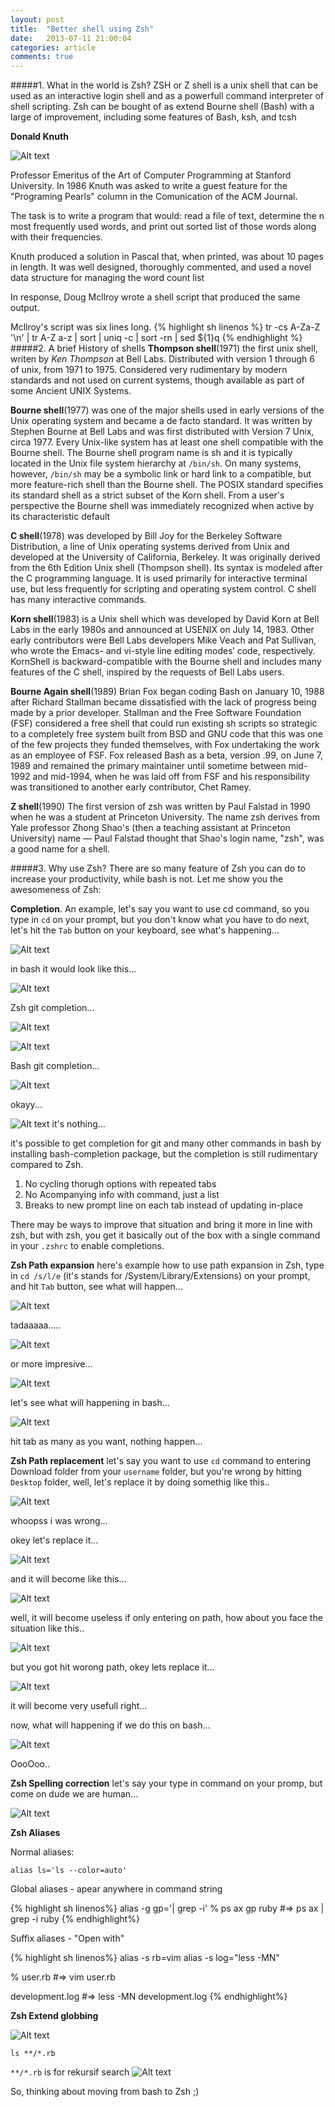 ```yaml
---
layout: post
title:  "Better shell using Zsh"
date:   2013-07-11 21:00:04
categories: article
comments: true
---
```

#####1. What in the world is Zsh?
ZSH or Z shell is a unix shell that can be used as an interactive login shell and as a powerfull command interpreter of shell scripting. Zsh can be bought of as extend Bourne shell (Bash) with a large of improvement, including some features of Bash, ksh, and tcsh

**Donald Knuth**

![Alt text](http://www.collegecrunch.org/wp-content/uploads/2010/03/donald_knuth.jpg "Donald Knuth")

Professor Emeritus of the Art of Computer Programming at Stanford University. In 1986 Knuth was asked to write a guest feature for the "Programing Pearls" column in the Comunication of the ACM Journal.

The task is to write a program that would: read a file of text, determine the n most frequently used words, and print out sorted list of those words along with their frequencies.

Knuth produced a solution in Pascal that, when printed, was about 10 pages in length. It was well designed, thoroughly commented, and used a novel data structure for managing the word count list

In response, Doug Mcllroy wrote a shell script that produced the same output.

Mcllroy's script was six lines long.
{% highlight sh linenos %}
tr -cs A-Za-Z '\n' |
tr A-Z a-z |
sort |
uniq -c |
sort -rn |
sed ${1}q
{% endhighlight %}
#####2. A brief History of shells
**Thompson shell**(1971) the first unix shell, writen by _Ken Thompson_ at Bell Labs. Distributed with version 1 through 6 of unix, from 1971 to 1975. Considered very rudimentary by modern standards and not used on current systems, though available as part of some Ancient UNIX Systems.

**Bourne shell**(1977) was one of the major shells used in early versions of the Unix operating system and became a de facto standard. It was written by Stephen Bourne at Bell Labs and was first distributed with Version 7 Unix, circa 1977. Every Unix-like system has at least one shell compatible with the Bourne shell. The Bourne shell program name is sh and it is typically located in the Unix file system hierarchy at `/bin/sh`. On many systems, however, `/bin/sh` may be a symbolic link or hard link to a compatible, but more feature-rich shell than the Bourne shell. The POSIX standard specifies its standard shell as a strict subset of the Korn shell. From a user's perspective the Bourne shell was immediately recognized when active by its characteristic default 

**C shell**(1978) was developed by Bill Joy for the Berkeley Software Distribution, a line of Unix operating systems derived from Unix and developed at the University of California, Berkeley. It was originally derived from the 6th Edition Unix shell (Thompson shell). Its syntax is modeled after the C programming language. It is used primarily for interactive terminal use, but less frequently for scripting and operating system control. C shell has many interactive commands.

**Korn shell**(1983) is a Unix shell which was developed by David Korn at Bell Labs in the early 1980s and announced at USENIX on July 14, 1983. Other early contributors were Bell Labs developers Mike Veach and Pat Sullivan, who wrote the Emacs- and vi-style line editing modes′ code, respectively. KornShell is backward-compatible with the Bourne shell and includes many features of the C shell, inspired by the requests of Bell Labs users.

**Bourne Again shell**(1989) Brian Fox began coding Bash on January 10, 1988 after Richard Stallman became dissatisfied with the lack of progress being made by a prior developer. Stallman and the Free Software Foundation (FSF) considered a free shell that could run existing sh scripts so strategic to a completely free system built from BSD and GNU code that this was one of the few projects they funded themselves, with Fox undertaking the work as an employee of FSF. Fox released Bash as a beta, version .99, on June 7, 1989 and remained the primary maintainer until sometime between mid-1992 and mid-1994, when he was laid off from FSF and his responsibility was transitioned to another early contributor, Chet Ramey.

**Z shell**(1990) The first version of zsh was written by Paul Falstad in 1990 when he was a student at Princeton University. The name zsh derives from Yale professor Zhong Shao's (then a teaching assistant at Princeton University) name — Paul Falstad thought that Shao's login name, "zsh", was a good name for a shell.

#####3. Why use Zsh?
There are so many feature of Zsh you can do to increase your productivity, while bash is not. Let me show you the awesomeness of Zsh:
 
**Completion**. An example, let's say you want to use cd command, so you type in `cd` on your prompt, but you don't know what you have to do next, let's hit the `Tab` button on your keyboard, see what's happening...

![Alt text](http://i1286.photobucket.com/albums/a601/fauzanqadri/ScreenShot2013-07-11at10624PM_zps960fd88a.png "Completion-1")

in bash it would look like this...

![Alt text](http://i1286.photobucket.com/albums/a601/fauzanqadri/ScreenShot2013-07-11at20703PM_zpsdb3cbd31.png "Bash Completion-1")

Zsh git completion...

![Alt text](http://i1286.photobucket.com/albums/a601/fauzanqadri/ScreenShot2013-07-11at23619PM_zpsd9c79877.png "Git Completion")

![Alt text](http://i1286.photobucket.com/albums/a601/fauzanqadri/ScreenShot2013-07-11at35906PM_zps871dbd67.png "Git Completion-1")

Bash git completion...

![Alt text](http://i1286.photobucket.com/albums/a601/fauzanqadri/ScreenShot2013-07-11at44838PM_zpsda78911c.png "Bash git completion")

okayy...

![Alt text](http://i1286.photobucket.com/albums/a601/fauzanqadri/ScreenShot2013-07-11at44929PM_zpsc8564bb7.png "Bash git a completion")
it's nothing...

it's possible to get completion for git and many other commands in bash by installing bash-completion package, but the completion is still rudimentary compared to Zsh.

1. No cycling thorugh options with repeated tabs
2. No Acompanying info with command, just a list
3. Breaks to new prompt line on each tab instead of updating in-place

There may be ways to improve that situation and bring it more in line with zsh, but with zsh, you get it basically out of the box with a single command in your `.zshrc` to enable completions.


**Zsh Path expansion** here's example how to use path expansion in Zsh, type in `cd /s/l/e` (it's stands for /System/Library/Extensions) on your prompt, and hit `Tab` button, see what will happen...

![Alt text](http://i1286.photobucket.com/albums/a601/fauzanqadri/ScreenShot2013-07-11at53050PM_zps8b4d8541.png "Zsh path expansions")

tadaaaaa.....

![Alt text](http://i1286.photobucket.com/albums/a601/fauzanqadri/ScreenShot2013-07-11at53942PM_zps65438c4b.png "Zsh path expansion-1")

or more impresive...

![Alt text](http://i1286.photobucket.com/albums/a601/fauzanqadri/ScreenShot2013-07-11at54509PM_zps7d32163f.png "Zsh path expansion impresive")

let's see what will happening in bash...

![Alt text](http://i1286.photobucket.com/albums/a601/fauzanqadri/ScreenShot2013-07-11at61154PM_zps0f6c5740.png "Bash path expansion")

hit tab as many as you want, nothing happen...


**Zsh Path replacement** let's say you want to use `cd` command to entering Download folder from your `username` folder, but you're wrong by hitting `Desktop` folder, well, let's replace it by doing somethig like this..

![Alt text](http://i1286.photobucket.com/albums/a601/fauzanqadri/ScreenShot2013-07-11at73039PM_zps42b0979d.png "i was wrong")

whoopss i was wrong...

okey let's replace it...

![Alt text](http://i1286.photobucket.com/albums/a601/fauzanqadri/ScreenShot2013-07-11at73141PM_zpsf858bd7f.png "Zsh path replace")

and it will become like this...

![Alt text](http://i1286.photobucket.com/albums/a601/fauzanqadri/ScreenShot2013-07-11at74115PM_zps2ae13e51.png "Zsh path replace-2")

well, it will become useless if only entering on path, how about you face the situation like this..

![Alt text](http://i1286.photobucket.com/albums/a601/fauzanqadri/ScreenShot2013-07-11at74425PM_zpsfd4d7310.png "Zsh path replace-3")

but you got hit worong path, okey lets replace it...

![Alt text](http://i1286.photobucket.com/albums/a601/fauzanqadri/ScreenShot2013-07-11at74715PM_zps0a38865d.png "usefull")

it will become very usefull right...

now, what will happening if we do this on bash...

![Alt text](http://i1286.photobucket.com/albums/a601/fauzanqadri/ScreenShot2013-07-11at84401PM_zpsb24525ae.png "Bash path replace-1")

OooOoo..

**Zsh Spelling correction** let's say your type in command on your promp, but come on dude we are human...

![Alt text](http://i1286.photobucket.com/albums/a601/fauzanqadri/ScreenShot2013-07-11at85925PM_zpsfa74e0dd.png "Auto Spelling")

**Zsh Aliases**

Normal aliases: 

`alias ls='ls --color=auto'`

Global aliases - apear anywhere in command string

{% highlight sh linenos%}
alias -g gp='| grep -i'
% ps ax gp ruby
#=> ps ax | grep -i ruby
{% endhighlight%}

Suffix aliases - "Open with"


{% highlight sh linenos%}
alias -s rb=vim
alias -s log="less -MN"

% user.rb
#=> vim user.rb

development.log
#=> less -MN development.log
{% endhighlight%}

**Zsh Extend globbing**

![Alt text](http://i1286.photobucket.com/albums/a601/fauzanqadri/ScreenShot2013-07-11at92700PM_zps2ffbdc6e.png "Extend globbing")

`ls **/*.rb`

`**/*.rb` is for rekursif search
![Alt text](http://i1286.photobucket.com/albums/a601/fauzanqadri/ScreenShot2013-07-11at92532PM_zps3a62bb18.png "Extend globbing rekursif")

So, thinking about moving from bash to Zsh ;)